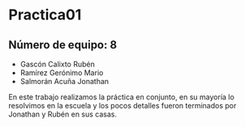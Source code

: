# Practica01
## Número de equipo: 8

+ Gascón Calixto Rubén
+ Ramírez Gerónimo Mario
+ Salmorán Acuña Jonathan

En este trabajo realizamos la práctica en conjunto, en su mayoría lo resolvimos en la escuela y los pocos detalles fueron terminados por Jonathan y Rubén en sus casas.